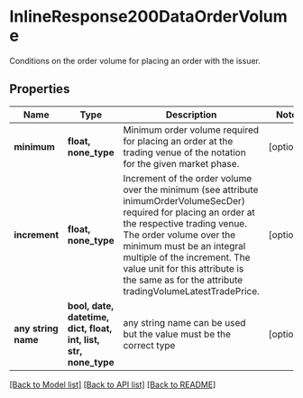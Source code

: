 # InlineResponse200DataOrderVolume

Conditions on the order volume for placing an order with the issuer.

## Properties
Name | Type | Description | Notes
------------ | ------------- | ------------- | -------------
**minimum** | **float, none_type** | Minimum order volume required for placing an order at the trading venue of the notation for the given market phase. | [optional] 
**increment** | **float, none_type** | Increment of the order volume over the minimum (see attribute inimumOrderVolumeSecDer) required for placing an order at the respective trading venue. The order volume over the minimum must be an integral multiple of the increment. The value unit for this attribute is the same as for the attribute tradingVolumeLatestTradePrice. | [optional] 
**any string name** | **bool, date, datetime, dict, float, int, list, str, none_type** | any string name can be used but the value must be the correct type | [optional]

[[Back to Model list]](../README.md#documentation-for-models) [[Back to API list]](../README.md#documentation-for-api-endpoints) [[Back to README]](../README.md)


